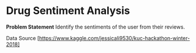 # Drug Sentiment Analysis
**Problem Statement** 
Identify the sentiments of the user from their reviews.


Data Source [https://www.kaggle.com/jessicali9530/kuc-hackathon-winter-2018]
